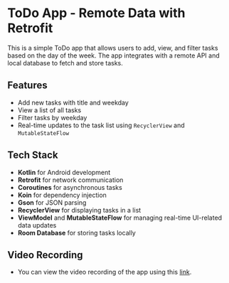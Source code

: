 # ToDo App - Remote Data with Retrofit

This is a simple ToDo app that allows users to add, view, and filter tasks based on the day of the week. The app integrates with a remote API and local database to fetch and store tasks.

## Features

- Add new tasks with title and weekday
- View a list of all tasks
- Filter tasks by weekday
- Real-time updates to the task list using `RecyclerView` and `MutableStateFlow`

## Tech Stack

- **Kotlin** for Android development
- **Retrofit** for network communication
- **Coroutines** for asynchronous tasks
- **Koin** for dependency injection
- **Gson** for JSON parsing
- **RecyclerView** for displaying tasks in a list
- **ViewModel** and **MutableStateFlow** for managing real-time UI-related data updates
- **Room Database** for storing tasks locally

## Video Recording
- You can view the video recording of the app using this [link](https://drive.google.com/file/d/1Jpqewj3CTxvmXVOTef56GrBmETyhjsfl/view?usp=sharing).